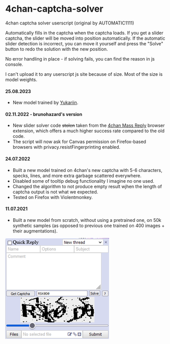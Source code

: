 # 4chan-captcha-solver
4chan captcha solver userscript (original by AUTOMATIC1111)

Automatically fills in the captcha when the captcha loads. If you get a slider captcha, the slider will be moved into position automatically. If the automatic slider detection is incorrect, you can move it yourself and press the "Solve" button to redo the solution with the new position.

No error handling in place - if solving fails, you can find the reason in js console.

I can't upload it to any userscript js site because of size. Most of the size is model weights.

#### 25.08.2023

- New model trained by [Yukariin](https://github.com/Yukariin).

#### 02.11.2022 - brunohazard's version

- New slider solver code ~~stolen~~ taken from the [4chan Mass Reply](https://github.com/HamletDuFromage/4chan-mass-reply) browser extension, which offers a much higher success rate compared to the old code.
- The script will now ask for Canvas permission on Firefox-based browsers with privacy.resistFingerprinting enabled.

#### 24.07.2022

- Built a new model trained on 4chan's new captcha with 5-6 characters, specks, lines, and more extra garbage scattered everywhere.
- Disabled some of tooltip debug functionality I imagine no one used.
- Changed the algorithm to not produce empty result wjhen the length of captcha output is not what we expected.
- Tested on Firefox with Violentmonkey.

#### 11.07.2021
- Built a new model from scratch, without using a pretrained one, on 50k synthetic samples (as opposed to previous one trained on 400 images + their augmentations).

![screenshot](./screenshot.png)
